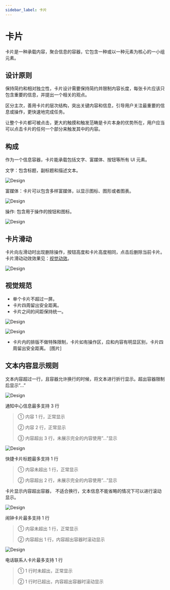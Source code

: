 ```yaml
---
sidebar_label: 卡片
---
```


# 卡片  

卡片是一种承载内容，聚合信息的容器，它包含一种或以一种元素为核心的一小组元素。

## 设计原则  

保持简约和相对独立性，卡片设计需要保持简约并限制内容长度，每张卡片应该只包含重要的信息，并提出一个相关的观点。  

区分主次，善用卡片的层次结构，突出关键内容和信息，引导用户关注最重要的信息或操作，更快速地完成任务。  

让整个卡片都可被点击，更大的触摸和触发范畴是卡片本身的优势所在，用户应当可以点击卡片的任何一个部分来触发其中的内容。

## 构成  

作为一个信息容器，卡片能承载包括文字、富媒体、按钮等所有 UI 元素。

文字：包含标题，副标题和描述文本。  

![Design](/img/design/73e9f5169007382d964b54f78c36bca4.png)  

富媒体：卡片可以包含多样富媒体，以显示图标、图形或者图表。  

![Design](/img/design/4d47e4c3af34595c73b3ebb03cd39fc2.png)  

操作: 包含用于操作的按钮和图标。  

![Design](/img/design/ec679ea1c8898c9d0be6c5be76ac3909.png)

## 卡片滑动  

卡片向左滑动时出现删除操作，按钮高度和卡片高度相同，点击后删除当前卡片。卡片滑动动效效果见：[视觉动效](../visual/animations.md#control-animations)。

![Design](/img/design/card-swipe.png)

## 视觉规范  

- 单个卡片不超过一屏。
- 卡片四周留出安全距离。
- 卡片之间的间距保持统一。  

![Design](/img/design/3279af92a10ea0b802e9f12d33a257ae.png)

![Design](/img/design/card-visual-specifications_2.png)

- 卡片内的排版不做特殊限制，卡片如有操作区，应和内容有明显区别，卡片四周留出安全距离。
[图片]

## 文本内容显示规则  

文本内容超过一行，且容器允许换行的时候，将文本进行折行显示。超出容器限制后显示”...”  

![Design](/img/design/text-regulation_1.png) 

通知中心信息最多支持 3 行  

>① 内容 1 行，正常显示
>
>② 内容 2 行，正常显示
>
>③ 内容超出 3 行，未展示完全的内容使用”...”显示  

![Design](/img/design/text-regulation_2.png)

快捷卡片标题最多支持 1 行  

>① 内容未超出 1 行，正常显示
>
>② 内容超出 2 行，未展示完全的内容使用”...”显示

卡片显示内容超出容器， 不适合换行，文本信息不能省略的情况下可以进行滚动显示。  

![Design](/img/design/text-regulation_3.png)

闹钟卡片最多支持 1 行  

>① 内容未超出 1 行，正常显示
>
>② 内容超出 1 行，内容超出容器时滚动显示  

![Design](/img/design/text-regulation_4.png)

电话联系人卡片最多支持 1 行  

>① 1 行时未超出，正常显示
>
>② 1 行时已超出，内容超出容器时滚动显示